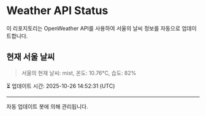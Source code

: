 
# Weather API Status

이 리포지토리는 OpenWeather API를 사용하여 서울의 날씨 정보를 자동으로 업데이트합니다.

## 현재 서울 날씨
> 서울의 현재 날씨: mist, 온도: 10.76°C, 습도: 82%

⏳ 업데이트 시간: 2025-10-26 14:52:31 (UTC)

---
자동 업데이트 봇에 의해 관리됩니다.
